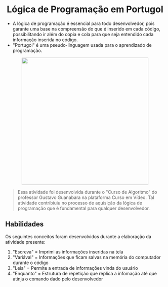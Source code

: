 <div align='center'>
<h1>Lógica de Programação em Portugol</h1>
</div>

- A lógica de programação é essencial para todo desenvolvedor, pois garante uma base na compreensão do que é inserido em cada código, possibilitando ir além do copia e cola para que seja entendido cada informação inserida no código.
- "Portugol" é uma pseudo-linguagem usada para o aprendizado de programação.
  
<div align='center'>
<img src="https://github.com/user-attachments/assets/4770b6e3-6e96-45a4-ace1-4ef0d8697a56" width="400px" heigth="400px" />
</div>

> Essa atividade foi desenvolvida durante o "Curso de Algoritmo" do professor Gustavo Guanabara na plataforma Curso em Vídeo.
> Tal atividade contribiuiu no processo de aquisição da lógica de programação que é fundamental para qualquer desenvolvedor.

## Habilidades

Os seguintes conceitos foram desenvolvidos durante a elaboração da atividade presente:
1. "Escreva" = Imprimi as informações inseridas na tela
2. "Variával" = Informações que ficam salvas na memória do computador durante o código
3. "Leia" = Permite a entrada de informações vinda do usuário
4. "Enquanto" = Estrutura de repetição que replica a infomação até que atinja o comando dado pelo desenvolvedor
